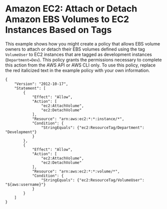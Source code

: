 # Amazon EC2: Attach or Detach Amazon EBS Volumes to EC2 Instances Based on Tags<a name="reference_policies_examples_ec2_ebs-owner"></a>

This example shows how you might create a policy that allows EBS volume owners to attach or detach their EBS volumes defined using the tag `VolumeUser` to EC2 instances that are tagged as development instances \(`Department=Dev`\)\. This policy grants the permissions necessary to complete this action from the AWS API or AWS CLI only\. To use this policy, replace the red italicized text in the example policy with your own information\.

```
{
    "Version": "2012-10-17",
    "Statement": [
        {
            "Effect": "Allow",
            "Action": [
                "ec2:AttachVolume",
                "ec2:DetachVolume"
            ],
            "Resource": "arn:aws:ec2:*:*:instance/*",
            "Condition": {
                "StringEquals": {"ec2:ResourceTag/Department": "Development"}
            }
        },
        {
            "Effect": "Allow",
            "Action": [
                "ec2:AttachVolume",
                "ec2:DetachVolume"
            ],
            "Resource": "arn:aws:ec2:*:*:volume/*",
            "Condition": {
                "StringEquals": {"ec2:ResourceTag/VolumeUser": "${aws:username}"}
            }
        }
    ]
}
```